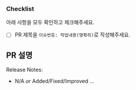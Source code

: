 ### Checklist

아래 사항을 모두 확인하고 체크해주세요.

- [ ] PR 제목을 `이슈번호: 작업내용(명확히)`로 작성해주세요.

## PR 설명

<!-- 어떤 PR인지 자세히 설명해주세요 -->

Release Notes:

- N/A _or_ Added/Fixed/Improved ...
